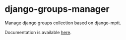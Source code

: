 django-groups-manager
=====================

Manage django groups collection based on django-mptt.


Documentation is available [here](https://github.com/vittoriozamboni/django-groups-manager/wiki).
